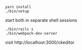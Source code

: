 ```
yarn install
./bin/setup
```

start both in separate shell sessions
```
./bin/rails s
./bin/webpack-dev-server
```
visit http://localhost:3000/ckeditor
```
